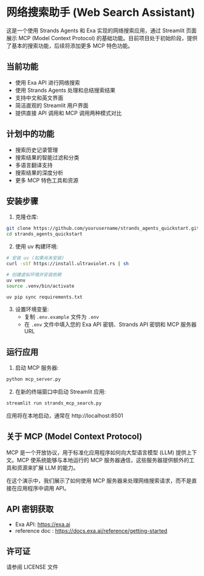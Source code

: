 # 网络搜索助手 (Web Search Assistant)

这是一个使用 Strands Agents 和 Exa 实现的网络搜索应用，通过 Streamlit 页面展示 MCP (Model Context Protocol) 的基础功能。目前项目处于初始阶段，提供了基本的搜索功能，后续将添加更多 MCP 特色功能。

## 当前功能

- 使用 Exa API 进行网络搜索
- 使用 Strands Agents 处理和总结搜索结果
- 支持中文和英文界面
- 简洁直观的 Streamlit 用户界面
- 提供直接 API 调用和 MCP 调用两种模式对比

## 计划中的功能

- 搜索历史记录管理
- 搜索结果的智能过滤和分类
- 多语言翻译支持
- 搜索结果的深度分析
- 更多 MCP 特色工具和资源

## 安装步骤

1. 克隆仓库:
```bash
git clone https://github.com/yourusername/strands_agents_quickstart.git
cd strands_agents_quickstart
```

2. 使用 uv 构建环境:
```bash
# 安装 uv (如果尚未安装)
curl -sSf https://install.ultraviolet.rs | sh

# 创建虚拟环境并安装依赖
uv venv
source .venv/bin/activate

uv pip sync requirements.txt
```

3. 设置环境变量:
   - 复制 `.env.example` 文件为 `.env`
   - 在 `.env` 文件中填入您的 Exa API 密钥、Strands API 密钥和 MCP 服务器 URL

## 运行应用

1. 启动 MCP 服务器:
```bash
python mcp_server.py
```

2. 在新的终端窗口中启动 Streamlit 应用:
```bash
streamlit run strands_mcp_search.py
```

应用将在本地启动，通常在 http://localhost:8501

## 关于 MCP (Model Context Protocol)

MCP 是一个开放协议，用于标准化应用程序如何向大型语言模型 (LLM) 提供上下文。MCP 使系统能够与本地运行的 MCP 服务器通信，这些服务器提供额外的工具和资源来扩展 LLM 的能力。

在这个演示中，我们展示了如何使用 MCP 服务器来处理网络搜索请求，而不是直接在应用程序中调用 API。

## API 密钥获取

- Exa API: https://exa.ai
- reference doc : https://docs.exa.ai/reference/getting-started
## 许可证

请参阅 LICENSE 文件
